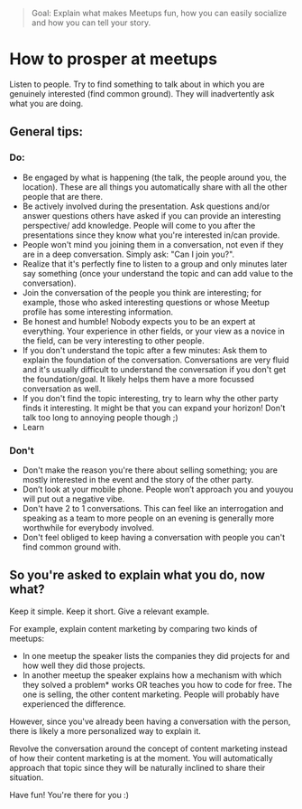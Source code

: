 > Goal: Explain what makes Meetups fun, how you can easily socialize and how you can tell your story.

# How to prosper at meetups

Listen to people. Try to find something to talk about in which you are genuinely interested (find common ground). They will inadvertently ask what you are doing.

## General tips:

### Do:
- Be engaged by what is happening (the talk, the people around you, the location). These are all things you automatically share with all the other people that are there.
- Be actively involved during the presentation. Ask questions and/or answer questions others have asked if you can provide an interesting perspective/ add knowledge. People will come to you after the presentations since they know what you're interested in/can provide.
- People won't mind you joining them in a conversation, not even if they are in a deep conversation. Simply ask: "Can I join you?".
- Realize that it's perfectly fine to listen to a group and only minutes later say something (once your understand the topic and can add value to the conversation).
- Join the conversation of the people you think are interesting; for example, those who asked interesting questions or whose Meetup profile has some interesting information.
- Be honest and humble! Nobody expects you to be an expert at everything. Your experience in other fields, or your view as a novice in the field, can be very interesting to other people.
- If you don't understand the topic after a few minutes: Ask them to explain the foundation of the conversation. Conversations are very fluid and it's usually difficult to understand the conversation if you don't get the foundation/goal. It likely helps them have a more focussed conversation as well.
- If you don't find the topic interesting, try to learn why the other party finds it interesting. It might be that you can expand your horizon! Don't talk too long to annoying people though ;)
- Learn

### Don't
- Don't make the reason you're there about selling something; you are mostly interested in the event and the story of the other party.
- Don’t look at your mobile phone. People won’t approach you and youyou will put out a negative vibe.
- Don't have 2 to 1 conversations. This can feel like an interrogation and speaking as a team to more people on an evening is generally more worthwhile for everybody involved.
- Don't feel obliged to keep having a conversation with people you can't find common ground with.

## So you're asked to explain what you do, now what?
Keep it simple.
Keep it short.
Give a relevant example.

For example, explain content marketing by comparing two kinds of meetups:
* In one meetup the speaker lists the companies they did projects for and how well they did those projects.
* In another meetup the speaker explains how a mechanism with which they solved a problem* works OR teaches you how to code for free.
The one is selling, the other content marketing. People will probably have experienced the difference.

However, since you've already been having a conversation with the person, there is likely a more personalized way to explain it.

Revolve the conversation around the concept of content marketing instead of how their content marketing is at the moment. You will automatically approach that topic since they will be naturally inclined to share their situation.

Have fun! You're there for you :)
